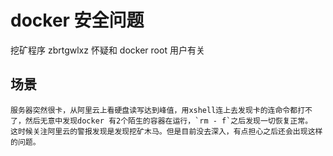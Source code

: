 # docker 安全问题

挖矿程序 zbrtgwlxz 怀疑和 docker root 用户有关

## 场景

    服务器突然很卡，从阿里云上看硬盘读写达到峰值，用xshell连上去发现卡的连命令都打不了，然后无意中发现docker 有2个陌生的容器在运行，`rm - f`之后发现一切恢复正常。
    这时候关注阿里云的警报发现是发现挖矿木马。但是目前没去深入，有点担心之后还会出现这样的问题。
